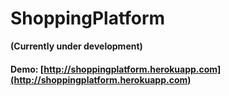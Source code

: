# ShoppingPlatform

**(Currently under development)**

#### **Demo:** [http://shoppingplatform.herokuapp.com](http://shoppingplatform.herokuapp.com)
